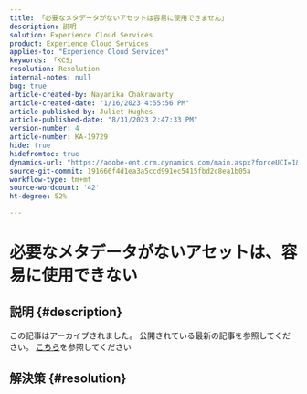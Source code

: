 ```yaml
---
title: 「必要なメタデータがないアセットは容易に使用できません」
description: 説明
solution: Experience Cloud Services
product: Experience Cloud Services
applies-to: "Experience Cloud Services"
keywords: 「KCS」
resolution: Resolution
internal-notes: null
bug: true
article-created-by: Nayanika Chakravarty
article-created-date: "1/16/2023 4:55:56 PM"
article-published-by: Juliet Hughes
article-published-date: "8/31/2023 2:47:33 PM"
version-number: 4
article-number: KA-19729
hide: true
hidefromtoc: true
dynamics-url: "https://adobe-ent.crm.dynamics.com/main.aspx?forceUCI=1&pagetype=entityrecord&etn=knowledgearticle&id=3e1c68a4-be95-ed11-aad1-6045bd006149"
source-git-commit: 191666f4d1ea3a5ccd991ec5415fbd2c8ea1b05a
workflow-type: tm+mt
source-wordcount: '42'
ht-degree: 52%

---
```


# 必要なメタデータがないアセットは、容易に使用できない

## 説明 {#description}

この記事はアーカイブされました。 公開されている最新の記事を参照してください。 [こちら](https://experienceleague.adobe.com/search.html?lang=ja#sort=relevancy)を参照してください

## 解決策 {#resolution}

